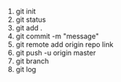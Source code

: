 1. git init
2. git status
3. git add .
4. git commit -m "message"
5. git remote add origin repo link
6. git push -u origin master
7. git branch
8. git log
